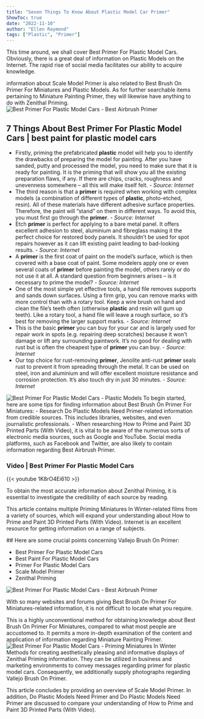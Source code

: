 ```yaml
---
title: "Seven Things To Know About Plastic Model Car Primer"
ShowToc: true 
date: "2022-11-10"
author: "Ellen Raymond" 
tags: ["Plastic", "Primer"]
---
```


	
This time around, we shall cover Best Primer For Plastic Model Cars. Obviously, there is a great deal of information on Plastic Models on the Internet. The rapid rise of social media facilitates our ability to acquire knowledge.

information about Scale Model Primer is also related to Best Brush On Primer For Miniatures and Plastic Models. As for further searchable items pertaining to Miniature Painting Primer, they will likewise have anything to do with Zenithal Priming.
<img loading="lazy" src="https://ae01.alicdn.com/kf/HTB1BmdknaagSKJjy0Fcq6AZeVXa5.jpg" onerror="this.onerror=null;this.src='https://blogger.googleusercontent.com/img/a/AVvXsEhe7F7TRXHtjiKvHb5vS7DmnxvpHiDyoYyYvm1nHB3Qp2_w3BnM6A2eq4v7FYxCC9bfZt3a9vIMtAYEKUiaDQbHMg-ViyGmRIj39MLp0bGFfgfYw1Dc9q_H-T0wiTm3l0Uq42dETrN9eC8aGJ9_IORZsxST1AcLR7np1koOfcc7tnHa4S8Mwz_xD9d0=s16000';" alt="Best Primer For Plastic Model Cars - Best Airbrush Primer" >

## 7 Things About Best Primer For Plastic Model Cars | best paint for plastic model cars
-   Firstly, priming the prefabricated **plastic** model will help you to identify the drawbacks of preparing the model for painting. After you have sanded, putty and processed the model, you need to make sure that it is ready for painting. It is the priming that will show you all the existing preparation flaws, if any. If there are chips, cracks, roughness and unevenness somewhere – all this will make itself felt. - <cite>Source: Internet</cite>
-   The third reason is that a **primer** is required when working with complex models (a combination of different types of **plastic**, photo-etched, resin). All of these materials have different adhesive surface properties. Therefore, the paint will “stand” on them in different ways. To avoid this, you must first go through the **primer**. - <cite>Source: Internet</cite>
-   Etch **primer** is perfect for applying to a bare metal panel. It offers excellent adhesion to steel, aluminium and fibreglass making it the perfect choice for restored body panels. It shouldn’t be used for spot repairs however as it can lift existing paint leading to bad-looking results. - <cite>Source: Internet</cite>
-   A **primer** is the first coat of paint on the model’s surface, which is then covered with a base coat of paint. Some modelers apply one or even several coats of **primer** before painting the model, others rarely or do not use it at all. A standard question from beginners arises – is it necessary to prime the model? - <cite>Source: Internet</cite>
-   One of the most simple yet effective tools, a hand file removes supports and sands down surfaces. Using a firm grip, you can remove marks with more control than with a rotary tool. Keep a wire brush on hand and clean the file’s teeth often (otherwise **plastic** and resin will gum up teeth). Like a rotary tool, a hand file will leave a rough surface, so it’s best for removing the larger support marks. - <cite>Source: Internet</cite>
-   This is the basic **primer** you can buy for your car and is largely used for repair work in spots (e.g. repairing deep scratches) because it won’t damage or lift any surrounding paintwork. It’s no good for dealing with rust but is often the cheapest type of **primer** you can buy. - <cite>Source: Internet</cite>
-   Our top choice for rust-removing **primer**, Jenolite anti-rust **primer** seals rust to prevent it from spreading through the metal. It can be used on steel, iron and aluminium and will offer excellent moisture resistance and corrosion protection. It’s also touch dry in just 30 minutes. - <cite>Source: Internet</cite>


<img loading="lazy" src="https://i.pinimg.com/736x/2b/7c/eb/2b7cebbbf1b2c7390c6aa8c3519794d5.jpg" onerror="this.onerror=null;this.src='https://blogger.googleusercontent.com/img/a/AVvXsEhe7F7TRXHtjiKvHb5vS7DmnxvpHiDyoYyYvm1nHB3Qp2_w3BnM6A2eq4v7FYxCC9bfZt3a9vIMtAYEKUiaDQbHMg-ViyGmRIj39MLp0bGFfgfYw1Dc9q_H-T0wiTm3l0Uq42dETrN9eC8aGJ9_IORZsxST1AcLR7np1koOfcc7tnHa4S8Mwz_xD9d0=s16000';" alt="Best Primer For Plastic Model Cars - Plastic Models" >
To begin started, here are some tips for finding information about Best Brush On Primer For Miniatures:
- Research Do Plastic Models Need Primer-related information from credible sources. This includes libraries, websites, and even journalistic professionals.
- When researching How to Prime and Paint 3D Printed Parts (With Video), it is vital to be aware of the numerous sorts of electronic media sources, such as Google and YouTube. Social media platforms, such as Facebook and Twitter, are also likely to contain information regarding Best Airbrush Primer.

### Video | Best Primer For Plastic Model Cars
{{< youtube 1K8rO4Ei610 >}} 

To obtain the most accurate information about Zenithal Priming, it is essential to investigate the credibility of each source by reading.

This article contains multiple Priming Miniatures In Winter-related films from a variety of sources, which will expand your understanding about How to Prime and Paint 3D Printed Parts (With Video). Internet is an excellent resource for getting information on a range of subjects.
<script async="async" data-cfasync="false" src="//normallydemandedalter.com/fe63df3c5408708b15d8dc3d9b206b31/invoke.js"></script>
<div id="container-fe63df3c5408708b15d8dc3d9b206b31"></div>
## Here are some crucial points concerning Vallejo Brush On Primer:

- Best Primer For Plastic Model Cars
- Best Paint For Plastic Model Cars
- Primer For Plastic Model Cars
- Scale Model Primer
- Zenithal Priming

 <img loading="lazy" src="http://2.bp.blogspot.com/-R5N11eYUeQ4/Ulg7PEnlQHI/AAAAAAAAPNE/lgbkStjfplA/s1600/IMG_5985.jpg" onerror="this.onerror=null;this.src='https://blogger.googleusercontent.com/img/a/AVvXsEhe7F7TRXHtjiKvHb5vS7DmnxvpHiDyoYyYvm1nHB3Qp2_w3BnM6A2eq4v7FYxCC9bfZt3a9vIMtAYEKUiaDQbHMg-ViyGmRIj39MLp0bGFfgfYw1Dc9q_H-T0wiTm3l0Uq42dETrN9eC8aGJ9_IORZsxST1AcLR7np1koOfcc7tnHa4S8Mwz_xD9d0=s16000';" alt="Best Primer For Plastic Model Cars - Best Airbrush Primer" >

With so many websites and forums giving Best Brush On Primer For Miniatures-related information, it is not difficult to locate what you require.

This is a highly unconventional method for obtaining knowledge about Best Brush On Primer For Miniatures, compared to what most people are accustomed to. It permits a more in-depth examination of the content and application of information regarding Miniature Painting Primer.
<img loading="lazy" src="http://i1.ytimg.com/vi/TuJnjN7QqBc/maxresdefault.jpg" onerror="this.onerror=null;this.src='https://blogger.googleusercontent.com/img/a/AVvXsEhe7F7TRXHtjiKvHb5vS7DmnxvpHiDyoYyYvm1nHB3Qp2_w3BnM6A2eq4v7FYxCC9bfZt3a9vIMtAYEKUiaDQbHMg-ViyGmRIj39MLp0bGFfgfYw1Dc9q_H-T0wiTm3l0Uq42dETrN9eC8aGJ9_IORZsxST1AcLR7np1koOfcc7tnHa4S8Mwz_xD9d0=s16000';" alt="Best Primer For Plastic Model Cars - Priming Miniatures In Winter" >
Methods for creating aesthetically pleasing and informative displays of Zenithal Priming information. They can be utilized in business and marketing environments to convey messages regarding primer for plastic model cars. Consequently, we additionally supply photographs regarding Vallejo Brush On Primer.

This article concludes by providing an overview of Scale Model Primer. In addition, Do Plastic Models Need Primer and Do Plastic Models Need Primer are discussed to compare your understanding of How to Prime and Paint 3D Printed Parts (With Video).
	
	

